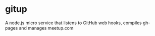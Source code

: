 gitup
=====

A node.js micro service that listens to GitHub web hooks, compiles gh-pages and manages meetup.com
